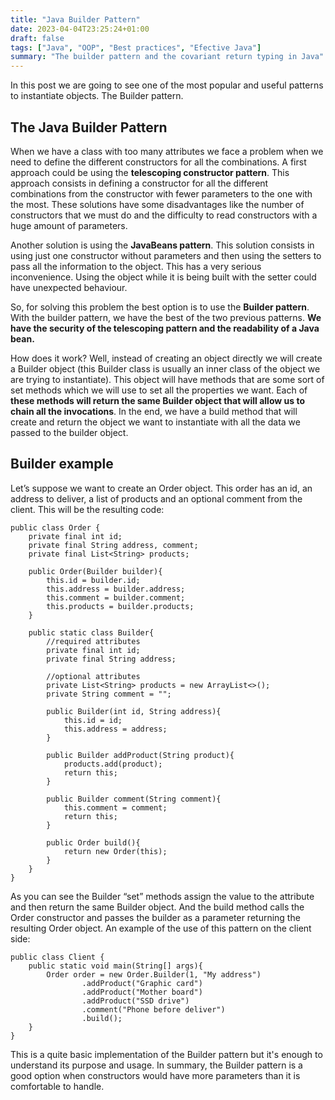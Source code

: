 ```yaml
---
title: "Java Builder Pattern"
date: 2023-04-04T23:25:24+01:00
draft: false
tags: ["Java", "OOP", "Best practices", "Efective Java"]
summary: "The builder pattern and the covariant return typing in Java"
---
```


In this post we are going to see one of the most popular and useful patterns to instantiate objects. The Builder pattern.


## The Java Builder Pattern

When we have a class with too many attributes we face a problem when we need to define the different constructors for all the combinations. A first approach could be using the **telescoping constructor pattern**. This approach consists in defining a constructor for all the different combinations from the constructor with fewer parameters to the one with the most. These solutions have some disadvantages like the number of constructors that we must do and the difficulty to read constructors with a huge amount of parameters.

Another solution is using the **JavaBeans pattern**. This solution consists in using just one constructor without parameters and then using the setters to pass all the information to the object. This has a very serious inconvenience. Using the object while it is being built with the setter could have unexpected behaviour.

So, for solving this problem the best option is to use the **Builder pattern**. With the builder pattern, we have the best of the two previous patterns. **We have the security of the telescoping pattern and the readability of a Java bean.**

How does it work? Well, instead of creating an object directly we will create a Builder object (this Builder class is usually an inner class of the object we are trying to instantiate). This object will have methods that are some sort of set methods which we will use to set all the properties we want. Each of **these methods will return the same Builder object that will allow us to chain all the invocations**. In the end, we have a build method that will create and return the object we want to instantiate with all the data we passed to the builder object.


## Builder example

Let’s suppose we want to create an Order object. This order has an id, an address to deliver, a list of products and an optional comment from the client. This will be the resulting code:


    public class Order {
        private final int id;
        private final String address, comment;
        private final List<String> products;

        public Order(Builder builder){
            this.id = builder.id;
            this.address = builder.address;
            this.comment = builder.comment;
            this.products = builder.products;
        }

        public static class Builder{
            //required attributes
            private final int id;
            private final String address;

            //optional attributes
            private List<String> products = new ArrayList<>();
            private String comment = "";

            public Builder(int id, String address){
                this.id = id;
                this.address = address;
            }

            public Builder addProduct(String product){
                products.add(product);
                return this;
            }

            public Builder comment(String comment){
                this.comment = comment;
                return this;
            }

            public Order build(){
                return new Order(this);
            }
        }
    }

As you can see the Builder “set” methods assign the value to the attribute and then return the same Builder object. And the build method calls the Order constructor and passes the builder as a parameter returning the resulting Order object. An example of the use of this pattern on the client side:

    public class Client {
        public static void main(String[] args){
            Order order = new Order.Builder(1, "My address")
                    .addProduct("Graphic card")
                    .addProduct("Mother board")
                    .addProduct("SSD drive")
                    .comment("Phone before deliver")
                    .build();
        }
    }


This is a quite basic implementation of the Builder pattern but it's enough to understand its purpose and usage. In summary, the Builder pattern is a good option when constructors would have more parameters than it is comfortable to handle.

